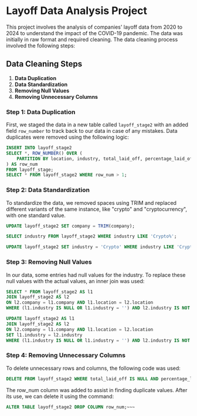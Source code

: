 # Layoff Data Analysis Project

This project involves the analysis of companies' layoff data from 2020 to 2024 to understand the impact of the COVID-19 pandemic. The data was initially in raw format and required cleaning. The data cleaning process involved the following steps:

## Data Cleaning Steps

1. **Data Duplication**
2. **Data Standardization**
3. **Removing Null Values**
4. **Removing Unnecessary Columns**

### Step 1: Data Duplication

First, we staged the data in a new table called `layoff_stage2` with an added field `row_number` to track back to our data in case of any mistakes. Data duplicates were removed using the following logic:
~~~sql
INSERT INTO layoff_stage2
SELECT *, ROW_NUMBER() OVER (
    PARTITION BY location, industry, total_laid_off, percentage_laid_off, date, stage, country, funds_raised_millions
) AS row_num
FROM layoff_stage; 
SELECT * FROM layoff_stage2 WHERE row_num > 1;
~~~

### Step 2: Data Standardization
To standardize the data, we removed spaces using TRIM and replaced different variants of the same instance, like "crypto" and "cryptocurrency", with one standard value.

~~~sql
UPDATE layoff_stage2 SET company = TRIM(company);

SELECT industry FROM layoff_stage2 WHERE industry LIKE 'Crypto%';

UPDATE layoff_stage2 SET industry = 'Crypto' WHERE industry LIKE 'Crypto%';

~~~
### Step 3: Removing Null Values
In our data, some entries had null values for the industry. To replace these null values with the actual values, an inner join was used:


~~~sql
SELECT * FROM layoff_stage2 AS l1
JOIN layoff_stage2 AS l2
ON l2.company = l1.company AND l1.location = l2.location
WHERE (l1.industry IS NULL OR l1.industry = '') AND l2.industry IS NOT NULL;

UPDATE layoff_stage2 AS l1
JOIN layoff_stage2 AS l2
ON l2.company = l1.company AND l1.location = l2.location
SET l1.industry = l2.industry
WHERE (l1.industry IS NULL OR l1.industry = '') AND l2.industry IS NOT NULL;

~~~
### Step 4: Removing Unnecessary Columns

To delete unnecessary rows and columns, the following code was used:

~~~sql
DELETE FROM layoff_stage2 WHERE total_laid_off IS NULL AND percentage_laid_off IS NULL;
~~~

The row_num column was added to assist in finding duplicate values. After its use, we can delete it using the command:
~~~sql
ALTER TABLE layoff_stage2 DROP COLUMN row_num;~~~
